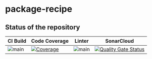 # package-recipe

## Status of the repository

| CI Build | Code Coverage | Linter | SonarCloud |
|---|---|---|---|
|![main](https://github.com/wulfland/package-recipe/actions/workflows/ci.yml/badge.svg?branch=main)| [![Coverage](https://wulfland.github.io/package-recipe/badge.svg)](https://wulfland.github.io/package-recipe/lcov-report) | ![main](https://github.com/wulfland/package-recipe/actions/workflows/lint.yml/badge.svg?type=pull_request) | [![Quality Gate Status](https://sonarcloud.io/api/project_badges/measure?project=wulfland_package-recipe&metric=alert_status)](https://sonarcloud.io/summary/new_code?id=wulfland_package-recipe) |
